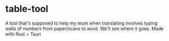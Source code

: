 # table-tool

A tool that's supposed to help my mum when translating involves typing walls of numbers from paper/scans to word.
We'll see where it goes.
Made with Rust + Tauri 
